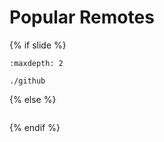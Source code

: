 # Popular Remotes

{% if slide %}
<!-- BUILDING THE SLIDES -->
```{toctree}
:maxdepth: 2

./github

```
{% else %}
<!-- BUILDING THE PAGES -->
<!-- build the page content here -->
```{include} ./github.md
```
{% endif %}

